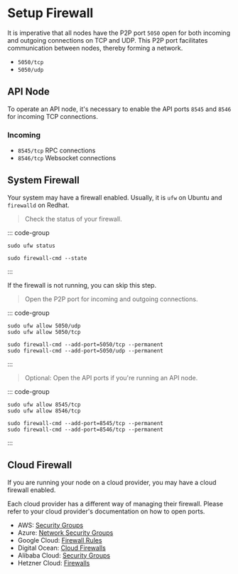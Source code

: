 # Setup Firewall

It is imperative that all nodes have the P2P port `5050` open for both incoming and outgoing connections on TCP and UDP.
This P2P port facilitates communication between nodes, thereby forming a network.

- `5050/tcp` 
- `5050/udp`

## API Node

To operate an API node, it's necessary to enable the API ports `8545` and `8546` for incoming TCP connections.
### Incoming

- `8545/tcp` RPC connections
- `8546/tcp` Websocket connections

## System Firewall

Your system may have a firewall enabled. Usually, it is `ufw` on Ubuntu and `firewalld` on Redhat.

> Check the status of your firewall.

::: code-group
```shell [Ubuntu]
sudo ufw status
```

```shell [Redhat]
sudo firewall-cmd --state
```
:::

If the firewall is not running, you can skip this step.

> Open the P2P port for incoming and outgoing connections.

::: code-group
```shell [Ubuntu]
sudo ufw allow 5050/udp
sudo ufw allow 5050/tcp
```

```shell [Redhat]
sudo firewall-cmd --add-port=5050/tcp --permanent
sudo firewall-cmd --add-port=5050/udp --permanent
```
:::

> Optional: Open the API ports if you're running an API node.

::: code-group
```shell [Ubuntu]
sudo ufw allow 8545/tcp
sudo ufw allow 8546/tcp
```

```shell [Redhat]
sudo firewall-cmd --add-port=8545/tcp --permanent
sudo firewall-cmd --add-port=8546/tcp --permanent
```
:::


## Cloud Firewall

If you are running your node on a cloud provider, you may have a cloud firewall enabled.

Each cloud provider has a different way of managing their firewall.
Please refer to your cloud provider's documentation on how to open ports.

- AWS: [Security Groups](https://docs.aws.amazon.com/AWSEC2/latest/UserGuide/ec2-security-groups.html)
- Azure: [Network Security Groups](https://docs.microsoft.com/en-us/azure/virtual-network/network-security-groups-overview)
- Google Cloud: [Firewall Rules](https://cloud.google.com/vpc/docs/firewalls)
- Digital Ocean: [Cloud Firewalls](https://www.digitalocean.com/docs/networking/firewalls/)
- Alibaba Cloud: [Security Groups](https://www.alibabacloud.com/help/doc-detail/25471.htm)
- Hetzner Cloud: [Firewalls](https://docs.hetzner.com/cloud/firewalls/overview/)
